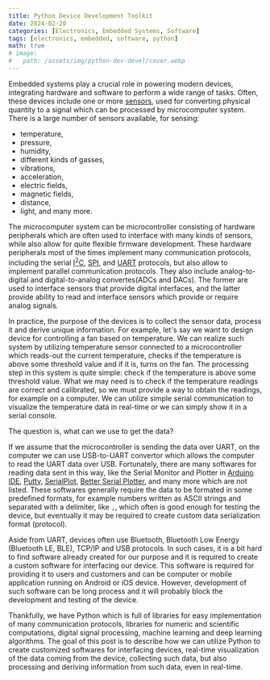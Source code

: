 ```yaml
---
title: Python Device Development Toolkit
date: 2024-02-20
categories: [Electronics, Embedded Systems, Software]
tags: [electronics, embedded, software, python]
math: true
# image:
#   path: /assets/img/python-dev-devel/cover.webp
---
```


Embedded systems play a crucial role in powering modern devices, integrating hardware and software to perform a wide range of tasks.
Often, these devices include one or more [sensors](https://en.wikipedia.org/wiki/Sensor), used for converting physical quantity to a signal which can be processed by microcomputer system.
There is a large number of sensors available, for sensing:
- temperature,
- pressure,
- humidity,
- different kinds of gasses,
- vibrations,
- acceleration,
- electric fields,
- magnetic fields,
- distance,
- light, and many more.

The microcomputer system can be microcontroller consisting of hardware peripherals which are often used to interface with many kinds of sensors, while also allow for quite flexible firmware development.
These hardware peripherals most of the times implement many communication protocols, including the serial [I<sup>2</sup>C](https://en.wikipedia.org/wiki/I%C2%B2C), [SPI](https://en.wikipedia.org/wiki/Serial_Peripheral_Interface), and [UART](https://en.wikipedia.org/wiki/Universal_asynchronous_receiver-transmitter) protocols, but also allow to implement parallel communication protocols.
They also include analog-to-digital and digital-to-analog convertes(ADCs and DACs).
The former are used to interface sensors that provide digital interfaces, and the latter provide ability to read and interface sensors which provide or require analog signals.

In practice, the purpose of the devices is to collect the sensor data, process it and derive unique information.
For example, let's say we want to design device for controlling a fan based on temperature.
We can realize such system by utilizing temperature sensor connected to a microcontroller which reads-out the current temperature, checks if the temperature is above some threshold value and if it is, turns on the fan.
The processing step in this system is quite simple: check if the temperature is above some threshold value.
What we may need is to check if the temperature readings are correct and calibrated, so we must provide a way to obtain the readings, for example on a computer.
We can utilize simple serial communication to visualize the temperature data in real-time or we can simply show it in a serial console.

The question is, what can we use to get the data?

If we assume that the microcontroller is sending the data over UART, on the computer we can use USB-to-UART convertor which allows the computer to read the UART data over USB.
Fortunately, there are many softwares for reading data sent in this way, like the Serial Monitor and Plotter in [Arduino IDE](https://www.arduino.cc/en/software), [Putty](https://www.putty.org/), [SerialPlot](https://hackaday.io/project/5334-serialplot-realtime-plotting-software), [Better Serial Plotter](https://hackaday.io/project/181686-better-serial-plotter), and many more which are not listed.
These softwares generally require the data to be formated in some predefined formats, for example numbers written as ASCII strings and separated with a delimiter, like `,`, which often is good enough for testing the device, but eventually it may be required to create custom data serialization format (protocol).

Aside from UART, devices often use Bluetooth, Bluetooth Low Energy (Bluetooth LE, BLE), TCP/IP and USB protocols.
In such cases, it is a bit hard to find software already created for our purpose and it is required to create a custom software for interfacing our device.
This software is required for providing it to users and customers and can be computer or mobile application running on Android or iOS device.
However, development of such software can be long process and it will probably block the development and testing of the device.

Thankfully, we have Python which is full of libraries for easy implementation of many communication protocols, libraries for numeric and scientific computations, digital signal processing, machine learning and deep learning algorithms.
The goal of this post is to describe how we can utilize Python to create customized softwares for interfacing devices, real-time visualization of the data coming from the device, collecting such data, but also processing and deriving information from such data, even in real-time.